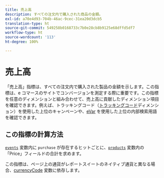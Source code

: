 ```yaml
---
title: 売上高
description: すべての注文内で購入された商品の金額。
exl-id: a70e4d93-704b-46ac-9cec-31ea20d3dcb5
translation-type: ht
source-git-commit: 549258b0168733c7b0e28cb8b9125e68dffd5df7
workflow-type: ht
source-wordcount: '113'
ht-degree: 100%

---
```


# 売上高

「売上高」指標は、すべての注文内で購入された製品の金額を示します。この指標は、e コマースのサイトでコンバージョンを測定する際に重要です。この指標を任意のディメンションと組み合わせて、売上高に貢献したディメンション項目を確認できます。例えば、トラッキングコード（[トラッキングコード](../dimensions/tracking-code.md)ディメンション）を使用した上位のキャンペーンや、[eVar](../dimensions/evar.md) を使用した上位の内部検索用語を確認できます。

## この指標の計算方法

[`events`](/help/implement/vars/page-vars/events/event-purchase.md) 変数内に `purchase` が存在するヒットごとに、[`products`](/help/implement/vars/page-vars/products.md) 変数内の「Price」フィールドの合計を求めます。

この指標は、ページ上の通貨がレポートスイートのネイティブ通貨と異なる場合、[currencyCode](/help/implement/vars/config-vars/currencycode.md) 変数に依存します。
